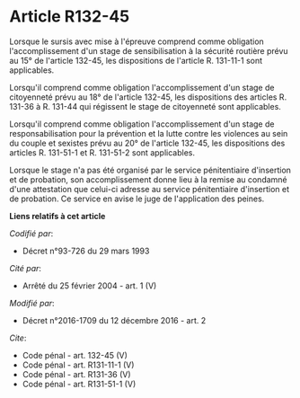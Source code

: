 # Article R132-45

Lorsque le sursis avec mise à l'épreuve comprend comme obligation l'accomplissement d'un stage de sensibilisation à la
sécurité routière prévu au 15° de l'article 132-45, les dispositions de l'article R. 131-11-1 sont applicables. 

Lorsqu'il comprend comme obligation l'accomplissement d'un stage de citoyenneté prévu au 18° de l'article 132-45, les
dispositions des articles R. 131-36 à R. 131-44 qui régissent le stage de citoyenneté sont applicables. 

Lorsqu'il comprend comme obligation l'accomplissement d'un stage de responsabilisation pour la prévention et la lutte contre
les violences au sein du couple et sexistes prévu au 20° de l'article 132-45, les dispositions des articles R. 131-51-1 et R.
131-51-2 sont applicables. 

Lorsque le stage n'a pas été organisé par le service pénitentiaire d'insertion et de probation, son accomplissement donne
lieu à la remise au condamné d'une attestation que celui-ci adresse au service pénitentiaire d'insertion et de probation. Ce
service en avise le juge de l'application des peines.

**Liens relatifs à cet article**

_Codifié par_:

  - Décret n°93-726 du 29 mars 1993

_Cité par_:

  - Arrêté du 25 février 2004 - art. 1 (V)

_Modifié par_:

  - Décret n°2016-1709 du 12 décembre 2016 - art. 2

_Cite_:

  - Code pénal - art. 132-45 (V)
  - Code pénal - art. R131-11-1 (V)
  - Code pénal - art. R131-36 (V)
  - Code pénal - art. R131-51-1 (V)

